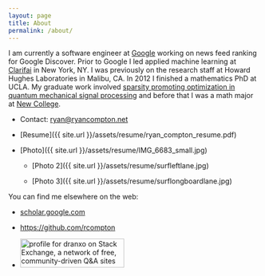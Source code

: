 ```yaml
---
layout: page
title: About
permalink: /about/
---
```

I am currently a software engineer at [Google](https://www.google.com/) working on news feed ranking for Google Discover. Prior to Google I led applied machine learning at [Clarifai](http://www.clarifai.com/) in New York, NY. I was previously on the research staff at Howard Hughes Laboratories in Malibu, CA. In 2012 I finished a mathematics PhD at UCLA. My graduate work involved [sparsity promoting optimization in quantum mechanical signal processing](http://code.google.com/p/typingstuff/downloads/list) and before that I was a math major at [New College](https://www.ncf.edu/).

+ Contact: <ryan@ryancompton.net>

+ [Resume]({{ site.url }}/assets/resume/ryan_compton_resume.pdf)

+ [Photo]({{ site.url }}/assets/resume/IMG_6683_small.jpg)

    + [Photo 2]({{ site.url }}/assets/resume/surfleftlane.jpg)

    + [Photo 3]({{ site.url }}/assets/resume/surflongboardlane.jpg)


You can find me elsewhere on the web:

+ [scholar.google.com](http://scholar.google.com/citations?user=YcJNT5AAAAAJ&hl=en)

+ <https://github.com/rcompton>

+ <a href="http://stackexchange.com/users/186936/dranxo"><img src="http://stackexchange.com/users/flair/186936.png?theme=dark" width="208" height="58" alt="profile for dranxo on Stack Exchange, a network of free, community-driven Q&amp;A sites" title="profile for dranxo on Stack Exchange, a network of free, community-driven Q&amp;A sites" /></a>
